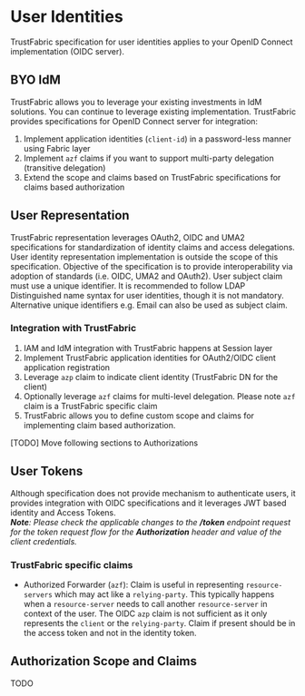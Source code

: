 # User Identities
TrustFabric specification for user identities applies to your OpenID Connect implementation (OIDC server).

## BYO IdM

TrustFabric allows you to leverage your existing investments in IdM solutions. You can continue to leverage existing implementation. TrustFabric provides specifications for OpenID Connect server for integration:
1. Implement application identities (`client-id`) in a password-less manner using Fabric layer
2. Implement `azf` claims if you want to support multi-party delegation (transitive delegation)
3. Extend the scope and claims based on TrustFabric specifications for claims based authorization

## User Representation

TrustFabric representation leverages OAuth2, OIDC and UMA2 specifications for standardization of identity claims and access delegations. User identity representation implementation is outside the scope of this specification. Objective of the specification is to provide interoperability via adoption of standards (i.e. OIDC, UMA2 and OAuth2).
User subject claim must use a unique identifier. It is recommended to follow LDAP Distinguished name syntax for user identities, though it is not mandatory. Alternative unique identifiers e.g. Email can also be used as subject claim.

### Integration with TrustFabric
1. IAM and IdM integration with TrustFabric happens at Session layer
1. Implement TrustFabric application identities for OAuth2/OIDC client application registration
1. Leverage `azp` claim to indicate client identity (TrustFabric DN for the client) 
1. Optionally leverage `azf` claims for multi-level delegation. Please note `azf` claim is a TrustFabric specific claim
1. TrustFabric allows you to define custom scope and claims for implementing claim based authorization.

[TODO] Move following sections to Authorizations

## User Tokens
Although specification does not provide mechanism to authenticate users, it provides integration with OIDC specifications and it leverages JWT based identity and Access Tokens.  
***Note**: Please check the applicable changes to the **/token** endpoint request for the token request flow for the **Authorization** header and value of the client credentials.*

### TrustFabric specific claims
* Authorized Forwarder (`azf`): Claim is useful in representing `resource-servers` which may act like a `relying-party`. This typically happens when a `resource-server` needs to call another `resource-server` in context of the user. The OIDC `azp` claim is not sufficient as it only represents the `client` or the `relying-party`. Claim if present should be in the access token and not in the identity token.


## Authorization Scope and Claims
TODO
